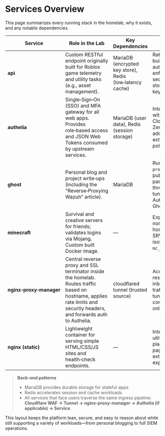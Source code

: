 # Services Overview

This page summarizes every running stack in the homelab, why it exists, and any notable dependencies.

| Service | Role in the Lab | Key Dependencies | Notes |
|---------|-----------------|------------------|-------|
| **api** | Custom RESTful endpoint originally built for Roblox game telemetry and utility tasks (e.g., asset management). | MariaDB (encrypted key store), Redis (low‑latency cache) | Rate‑limiting built in; authentication enforced by securly stored API keys. |
| **authelia** | Single‑Sign‑On (SSO) and MFA gateway for all web apps. Provides role‑based access and JSON Web Tokens consumed by upstream services. | MariaDB (user data), Redis (session storage) | Integrates with Cloudflare Zero Trust to add an external policy layer. |
| **ghost** | Personal blog and project write‑ups (including the “Reverse‑Proxying Wazuh” article). | MariaDB | Runs on `proxt_net0`; public traffic passes through tunnel → Authelia → Ghost. |
| **minecraft** | Survival and creative servers for friends; validates logins via Mojang. Custom built Docker image. | — | Exposed on non‑standard host ports via SRV records; isolated in `mc_net`. |
| **nginx‑proxy‑manager** | Central reverse proxy and SSL terminator inside the homelab. Routes traffic based on hostname, applies rate limits and security headers, and forwards auth to Authelia. | cloudflared tunnel (trusted source) | Accept‑list restricts inbound traffic to the tunnel container only. |
| **nginx (static)** | Lightweight container for serving simple HTML/CSS/JS sites and health‑check endpoints. | — | Internal‑only utilities and placeholder pages; no external exposure. |

> **Back‑end patterns**  
> * MariaDB provides durable storage for stateful apps.  
> * Redis accelerates session and cache workloads.  
> * All services that face users traverse the same ingress pipeline: **Cloudflare WAF → Tunnel → nginx‑proxy‑manager → Authelia (if applicable) → Service**.

This layout keeps the platform lean, secure, and easy to reason about while still supporting a variety of workloads—from personal blogging to full SIEM operations.
